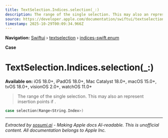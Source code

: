 ```yaml
---
title: TextSelection.Indices.selection(_:)
description: The range of the single selection. This may also an represent insertion points if .
source: https://developer.apple.com/documentation/swiftui/textselection/indices-swift.enum/selection(_:)
timestamp: 2025-10-29T00:09:34.966Z
---
```


**Navigation:** [Swiftui](/documentation/swiftui) › [textselection](/documentation/swiftui/textselection) › [indices-swift.enum](/documentation/swiftui/textselection/indices-swift.enum)

**Case**

# TextSelection.Indices.selection(_:)

**Available on:** iOS 18.0+, iPadOS 18.0+, Mac Catalyst 18.0+, macOS 15.0+, tvOS 18.0+, visionOS 2.0+, watchOS 11.0+

> The range of the single selection. This may also an represent insertion points if .

```swift
case selection(Range<String.Index>)
```

---

*Extracted by [sosumi.ai](https://sosumi.ai) - Making Apple docs AI-readable.*
*This is unofficial content. All documentation belongs to Apple Inc.*
